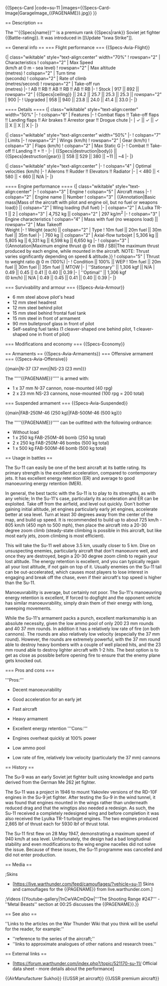 {{Specs-Card
|code=su-11
|images={{Specs-Card-Image|GarageImage_{{PAGENAME}}.jpg}}
}}

== Description ==
<!-- ''In the description, the first part should be about the history of and the creation and combat usage of the aircraft, as well as its key features. In the second part, tell the reader about the aircraft in the game. Insert a screenshot of the vehicle, so that if the novice player does not remember the vehicle by name, he will immediately understand what kind of vehicle the article is talking about.'' -->
The '''{{Specs|name}}''' is a premium rank {{Specs|rank}} Soviet jet fighter {{Battle-rating}}. It was introduced in [[Update "Ixwa Strike"]].

== General info ==
=== Flight performance ===
{{Specs-Avia-Flight}}
<!-- ''Describe how the aircraft behaves in the air. Speed, manoeuvrability, acceleration and allowable loads - these are the most important characteristics of the vehicle.'' -->

{| class="wikitable" style="text-align:center" width="70%"
! rowspan="2" | Characteristics
! colspan="2" | Max Speed<br>(km/h at 0 m - sea level)
! rowspan="2" | Max altitude<br>(metres)
! colspan="2" | Turn time<br>(seconds)
! colspan="2" | Rate of climb<br>(metres/second)
! rowspan="2" | Take-off run<br>(metres)
|-
! AB !! RB !! AB !! RB !! AB !! RB
|-
! Stock
| 917 || 892 || rowspan="2" | {{Specs|ceiling}} || 24.2 || 25.7 || 25.3 || 25.3 || rowspan="2" | 900
|-
! Upgraded
| 958 || 940 || 23.8 || 24.0 || 41.4 || 33.0
|-
|}

==== Details ====
{| class="wikitable" style="text-align:center" width="50%"
|-
! colspan="6" | Features
|-
! Combat flaps !! Take-off flaps !! Landing flaps !! Air brakes !! Arrestor gear !! Drogue chute
|-
| ✓ || ✓ || ✓ || X || X || X     <!-- ✓ -->
|-
|}

{| class="wikitable" style="text-align:center" width="50%"
|-
! colspan="7" | Limits
|-
! rowspan="2" | Wings (km/h)
! rowspan="2" | Gear (km/h)
! colspan="3" | Flaps (km/h)
! colspan="2" | Max Static G
|-
! Combat !! Take-off !! Landing !! + !! -
|-
| {{Specs|destruction|body}} || {{Specs|destruction|gear}} || 558 || 529 || 380 || ~11 || ~4
|-
|}

{| class="wikitable" style="text-align:center"
|-
! colspan="4" | Optimal velocities (km/h)
|-
! Ailerons !! Rudder !! Elevators !! Radiator
|-
| < 480 || < 580 || < 660 || N/A
|-
|}

==== Engine performance ====
{| class="wikitable" style="text-align:center"
|-
! colspan="3" | Engine
! colspan="5" | Aircraft mass
|-
! colspan="2" | Engine name || Number
! colspan="3" | {{Annotation|Basic mass|Mass of the aircraft with pilot and engine oil, but no fuel or weapons load}} || colspan="2" | Wing loading (full fuel)
|-
| colspan="2" | A.Lulka TR-1 || 2
| colspan="3" | 4,752 kg || colspan="2" | 297 kg/m<sup>2</sup>
|-
! colspan="3" | Engine characteristics
! colspan="4" | Mass with fuel (no weapons load) || rowspan="2" | Max Takeoff<br>Weight
|-
! Weight (each) || colspan="2" | Type
! 10m fuel || 20m fuel || 30m fuel || 35m fuel
|-
| 760 kg || colspan="2" | Axial-flow turbojet
| 5,306 kg || 5,805 kg || 6,331 kg || 6,598 kg || 6,650 kg
|-
! colspan="3" | {{Annotation|Maximum engine thrust @ 0 m (RB / SB)|The maximum thrust produced by each engine, while mounted in the aircraft. NOTE: Thrust varies significantly depending on speed & altitude.}}
! colspan="5" | Thrust to weight ratio @ 0 m (100%)
|-
! Condition || 100% || WEP
! 10m fuel || 20m fuel || 30m fuel || 35m fuel || MTOW
|-
| ''Stationary'' || 1,306 kgf || N/A
| 0.49 || 0.45 || 0.41 || 0.40 || 0.39
|-
| ''Optimal'' || 1,306 kgf<br>(0 km/h) || N/A
| 0.49 || 0.45 || 0.41 || 0.40 || 0.39
|-
|}

=== Survivability and armour ===
{{Specs-Avia-Armour}}
<!-- ''Examine the survivability of the aircraft. Note how vulnerable the structure is and how secure the pilot is, whether the fuel tanks are armoured, etc. Describe the armour, if there is any, and also mention the vulnerability of other critical aircraft systems.'' -->

* 6 mm steel above pilot's head
* 12 mm steel headrest
* 12 mm steel behind pilot
* 15 mm steel behind frontal fuel tank
* 15 mm steel in front of armament
* 90 mm bulletproof glass in front of pilot
* Self-sealing fuel tanks (1 cleaver-shaped one behind pilot, 1 cleaver-shaped one in front of pilot)

=== Modifications and economy ===
{{Specs-Economy}}

== Armaments ==
{{Specs-Avia-Armaments}}
=== Offensive armament ===
{{Specs-Avia-Offensive}}
<!-- ''Describe the offensive armament of the aircraft, if any. Describe how effective the cannons and machine guns are in a battle, and also what belts or drums are better to use. If there is no offensive weaponry, delete this subsection.'' -->
{{main|N-37 (37 mm)|NS-23 (23 mm)}}

The '''''{{PAGENAME}}''''' is armed with:

* 1 x 37 mm N-37 cannon, nose-mounted (40 rpg)
* 2 x 23 mm NS-23 cannons, nose-mounted (100 rpg = 200 total)

=== Suspended armament ===
{{Specs-Avia-Suspended}}
<!-- ''Describe the aircraft's suspended armament: additional cannons under the wings, bombs, rockets and torpedoes. This section is especially important for bombers and attackers. If there is no suspended weaponry remove this subsection.'' -->
{{main|FAB-250M-46 (250 kg)|FAB-500M-46 (500 kg)}}

The '''''{{PAGENAME}}''''' can be outfitted with the following ordnance:

* Without load
* 1 x 250 kg FAB-250M-46 bomb (250 kg total)
* 2 x 250 kg FAB-250M-46 bombs (500 kg total)
* 1 x 500 kg FAB-500M-46 bomb (500 kg total)

== Usage in battles ==
<!-- ''Describe the tactics of playing in the aircraft, the features of using aircraft in a team and advice on tactics. Refrain from creating a "guide" - do not impose a single point of view, but instead, give the reader food for thought. Examine the most dangerous enemies and give recommendations on fighting them. If necessary, note the specifics of the game in different modes (AB, RB, SB).'' -->
The Su-11 can easily be one of the best aircraft at its battle rating. Its primary strength is the excellent acceleration, compared to contemporary jets. It has excellent energy retention (ER) and average to good manoeuvring energy retention (MER).

In general, the best tactic with the Su-11 is to play to its strengths, as with any vehicle; In the Su-11's case, particularly its acceleration and ER can be exploited. Take off from the airfield, and level out quickly. Don't bother gaining initial altitude, jet engines particularly early jet engines, accelerate better at sea level. Turn at least 30 degrees away from the center of the map, and build up speed. It is recommended to build up to about 725 km/h - 805 km/h (450 mph to 500 mph), then place the aircraft into a 20-30 degree zoom climb (steady-state climbing is possible in this aircraft, but like most early jets, zoom climbing is most efficient).

This will take the Su-11 well above 3.5 km, usually closer to 5 km. Dive on unsuspecting enemies, particularly aircraft that don't manoeuvre well, and once they are destroyed, begin a 20-30 degree zoom climb to regain your lost altitude. The energy retention is excellent, and you can typically regain all your lost altitude, if not gain on top of it. Usually enemies on the Su-11 tail can be out-accelerated, which causes most players to lose interest in engaging and break off the chase, even if their aircraft's top speed is higher than the Su-11.

Manoeuvrability is average, but certainly not poor. The Su-11's manoeuvring energy retention is excellent, If forced to dogfight and the opponent vehicle has similar manoeuvrability, simply drain them of their energy with long, sweeping movements.

While the Su-11's armament packs a punch, excellent marksmanship is an absolute necessity, given the low ammo pool of only 200 23 mm rounds and 40 37 mm rounds. In addition it has a relatively low rate of fire (on both cannons). The rounds are also relatively low velocity (especially the 37 mm round). However, the rounds are extremely powerful, with the 37 mm round able to destroy heavy bombers with a couple of well placed hits, and the 23 mm round able to destroy lighter aircraft with 1-2 hits. The best option is to get as close as possible before opening fire to ensure that the enemy plane gets knocked out.

=== Pros and cons ===
<!-- ''Summarise and briefly evaluate the vehicle in terms of its characteristics and combat effectiveness. Mark its pros and cons in the bulleted list. Try not to use more than 6 points for each of the characteristics. Avoid using categorical definitions such as "bad", "good" and the like - use substitutions with softer forms such as "inadequate" and "effective".'' -->

'''Pros:'''

* Decent manoeuvrability
* Good acceleration for an early jet
* Fast aircraft
* Heavy armament
* Excellent energy retention
'''Cons:'''

* Engines overheat quickly at 100% power
* Low ammo pool
* Low rate of fire, relatively low velocity (particularly the 37 mm) cannons

== History ==
<!-- ''Describe the history of the creation and combat usage of the aircraft in more detail than in the introduction. If the historical reference turns out to be too long, take it to a separate article, taking a link to the article about the vehicle and adding a block "/History" (example: <nowiki>https://wiki.warthunder.com/(Vehicle-name)/History</nowiki>) and add a link to it here using the <code>main</code> template. Be sure to reference text and sources by using <code><nowiki><ref></ref></nowiki></code>, as well as adding them at the end of the article with <code><nowiki><references /></nowiki></code>. This section may also include the vehicle's dev blog entry (if applicable) and the in-game encyclopedia description (under <code><nowiki>=== In-game description ===</nowiki></code>, also if applicable).'' -->
The Su-9 was an early Soviet jet fighter built using knowledge and parts derived from the German Me 262 jet fighter.

The Su-11 was a project in 1946 to mount Yakovlev versions of the RD-10F engines in the Su-9 jet fighter. After testing the Su-9 in the wind tunnel, it was found that engines mounted in the wings rather than underneath reduced drag and that the wingtips also needed a redesign. As such, the Su-11 received a completely redesigned wing and before completion it was also received the Lyulka TR-1 turbojet engines. The two engines produced 2,865 lbf of thrust each for 5930 lbf of thrust total.

The Su-11 first flew on 28 May 1947, demonstrating a maximum speed of 940 km/h at sea level. Unfortunately, the design had a bad longitudinal stability and even modifications to the wing engine nacelles did not solve the issue. Because of these issues, the Su-11 programme was cancelled and did not enter production.

== Media ==
<!-- ''Excellent additions to the article would be video guides, screenshots from the game, and photos.'' -->

;Skins
* [https://live.warthunder.com/feed/camouflages/?vehicle=su-11 Skins and camouflages for the {{PAGENAME}} from live.warthunder.com.]

;Videos
{{Youtube-gallery|1nCwVACmDQw|'''The Shooting Range #247''' - ''Metal Beasts'' section at 00:25 discusses the {{PAGENAME}}.}}

== See also ==
<!-- ''Links to the articles on the War Thunder Wiki that you think will be useful for the reader, for example:''
* ''reference to the series of the aircraft;''
* ''links to approximate analogues of other nations and research trees.'' -->
''Links to the articles on the War Thunder Wiki that you think will be useful for the reader, for example:''

* ''reference to the series of the aircraft;''
* ''links to approximate analogues of other nations and research trees.''

== External links ==
<!-- ''Paste links to sources and external resources, such as:''
* ''topic on the official game forum;''
* ''other literature.'' -->

* [https://forum.warthunder.com/index.php?/topic/521170-su-11/ Official data sheet - more details about the performance]

{{AirManufacturer Sukhoi}}
{{USSR jet aircraft}}
{{USSR premium aircraft}}